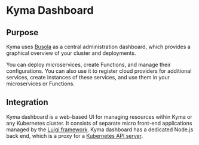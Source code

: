 # Kyma Dashboard

## Purpose

Kyma uses [Busola](https://github.com/kyma-project/busola) as a central administration dashboard, which provides a graphical overview of your cluster and deployments.

You can deploy microservices, create Functions, and manage their configurations. You can also use it to register cloud providers for additional services, create instances of these services, and use them in your microservices or Functions.

## Integration

Kyma dashboard is a web-based UI for managing resources within Kyma or any Kubernetes cluster. It consists of separate micro front-end applications managed by the [Luigi framework](https://luigi-project.io/). Kyma dashboard has a dedicated Node.js back end, which is a proxy for a [Kubernetes API server](https://kubernetes.io/docs/concepts/overview/components/#kube-apiserver).
